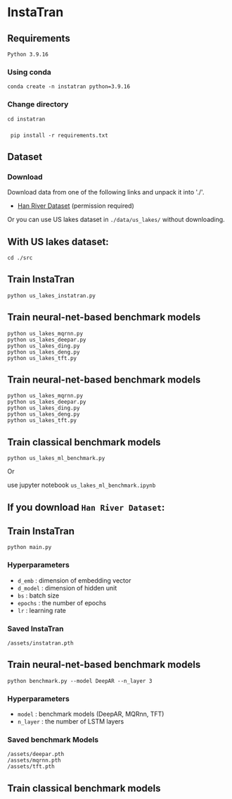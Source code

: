 # InstaTran

## Requirements

`Python 3.9.16`

### Using conda 
`conda create -n instatran python=3.9.16`

### Change directory
`cd instatran`

### 
` pip install -r requirements.txt`

## Dataset

### Download
Download data from one of the following links and unpack it into './'.
- [Han River Dataset](https://dacon.io/competitions/official/235949/data) (permission required)

Or you can use US lakes dataset in `./data/us_lakes/` without downloading.


## With US lakes dataset:
```
cd ./src
```

## Train InstaTran

```
python us_lakes_instatran.py
```

## Train neural-net-based benchmark models
```
python us_lakes_mqrnn.py
python us_lakes_deepar.py
python us_lakes_ding.py
python us_lakes_deng.py
python us_lakes_tft.py
```

## Train neural-net-based benchmark models
```
python us_lakes_mqrnn.py
python us_lakes_deepar.py
python us_lakes_ding.py
python us_lakes_deng.py
python us_lakes_tft.py
```

## Train classical benchmark models
```
python us_lakes_ml_benchmark.py
```
Or

use jupyter notebook `us_lakes_ml_benchmark.ipynb`


## If you download `Han River Dataset`:

## Train InstaTran

```
python main.py 
```

### Hyperparameters

- `d_emb` : dimension of embedding vector
- `d_model` : dimension of hidden unit
- `bs` : batch size
- `epochs` : the number of epochs
- `lr` : learning rate

### Saved InstaTran

```
/assets/instatran.pth
```


## Train neural-net-based benchmark models

```
python benchmark.py --model DeepAR --n_layer 3 
```

### Hyperparameters

- `model` : benchmark models (DeepAR, MQRnn, TFT)
- `n_layer` : the number of LSTM layers

### Saved benchmark Models

```
/assets/deepar.pth
/assets/mqrnn.pth
/assets/tft.pth
```

## Train classical benchmark models



